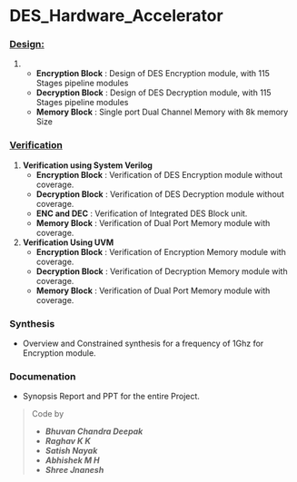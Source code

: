 # **DES_Hardware_Accelerator**

### **[Design:](https://github.com/shreejnanesh/DES_Hardware_Accelerator/tree/main/DES_Design)**
1.	- **Encryption Block** : Design of DES Encryption module, with 115 Stages pipeline modules
	- **Decryption Block** : Design of DES Decryption module, with 115 Stages pipeline modules
	- **Memory Block** : Single port Dual Channel Memory with 8k memory Size

### **[Verification](https://github.com/shreejnanesh/DES_Hardware_Accelerator/tree/main/DES_Verification)**
1. **Verification using System Verilog**
	- **Encryption Block** : Verification of DES Encryption module without coverage.
	- **Decryption Block** : Verification of DES Decryption module without coverage.
	- **ENC and DEC** : Verification of Integrated DES Block unit.
	- **Memory Block** : Verification of Dual Port Memory module with coverage.
2. **Verification Using UVM**
	- **Encryption Block** : Verification of Encryption Memory module with coverage.
	- **Decryption Block** : Verification of Decryption Memory module with coverage.
	- **Memory Block** : Verification of Dual Port Memory module with coverage.

### **Synthesis**
- Overview and Constrained synthesis for a frequency of 1Ghz for Encryption module.

### **Documenation**
- Synopsis Report and PPT for the entire Project.

>  Code by 
> - ***Bhuvan Chandra Deepak***
> - ***Raghav K K***
> - ***Satish Nayak***
> - ***Abhishek M H***
> - ***Shree Jnanesh***
